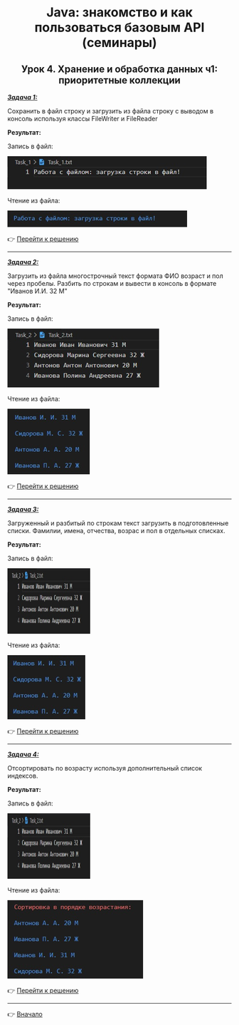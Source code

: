 <a id="return"></a>

<center>

# Java: знакомство и как пользоваться базовым API (семинары)

## Урок 4. Хранение и обработка данных ч1: приоритетные коллекции

</center>

<u>***Задача 1:***</u>

Сохранить в файл строку и загрузить из файла строку с выводом в консоль используя классы FileWriter и FileReader

**Результат:**

Запись в файл:

<img src="Images\Task_1.1.jpg" height="74" width="448"/>

Чтение из файла:

<img src="Images\Task_1.jpg" height="37" width="404"/>

:point_right: [Перейти к решению]( "Открыть")

---

<u>***Задача 2:***</u>

Загрузить из файла многострочный текст формата ФИО возраст и пол через пробелы. Разбить по строкам и вывести в консоль в формате "Иванов И.И. 32 М"

**Результат:**

Запись в файл:

<img src="Images\Task_2.2.jpg" height="132" width="341"/>

Чтение из файла:

<img src="Images\Task_2.jpg" height="147" width="186"/>

:point_right: [Перейти к решению]( "Открыть")

---

<u>***Задача 3:***</u>

Загруженный и разбитый по строкам текст загрузить в подготовленные списки. Фамилии, имена, отчества, возрас и пол в отдельных списках.

**Результат:**

Запись в файл:

<img src="Images\Task_2.2.jpg" height="147" width="186"/>

Чтение из файла:

<img src="Images\Task_3.jpg" height="144" width="175"/>

:point_right: [Перейти к решению]( "Открыть")

---

<u>***Задача 4:***</u>

Отсортировать по возрасту используя дополнительный список индексов.

**Результат:**

Запись в файл:

<img src="Images\Task_2.2.jpg" height="147" width="186"/>

Чтение из файла:

<img src="Images\Task_4.jpg" height="176" width="305"/>

:point_right: [Перейти к решению]( "Открыть")

---

:point_right: [Вначало](#return "Вернуться вначало")

